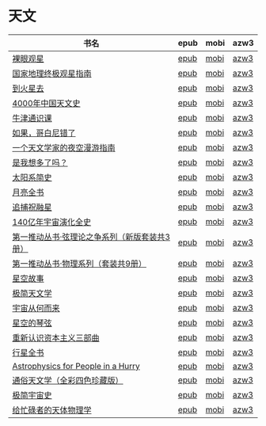 # 天文

| 书名 | epub | mobi | azw3 |
| --- | --- | --- | --- |
| [裸眼观星](http://ct.dalanmei.com/f/31084289-771240952-113ae8) | [epub](http://ct.dalanmei.com/f/31084289-771240952-113ae8) | [mobi](http://ct.dalanmei.com/f/31084289-771229351-c27d24) | [azw3](http://ct.dalanmei.com/f/31084289-771232987-6a3cd4) |
| [国家地理终极观星指南](http://ct.dalanmei.com/f/31084289-570298306-9ba410) | [epub](http://ct.dalanmei.com/f/31084289-570298306-9ba410) | [mobi](http://ct.dalanmei.com/f/31084289-570173586-768e15) | [azw3](http://ct.dalanmei.com/f/31084289-570366847-54819c) |
| [到火星去](http://ct.dalanmei.com/f/31084289-570306150-d8fc23) | [epub](http://ct.dalanmei.com/f/31084289-570306150-d8fc23) | [mobi](http://ct.dalanmei.com/f/31084289-570169715-ff9bcc) | [azw3](http://ct.dalanmei.com/f/31084289-570377733-e98764) |
| [4000年中国天文史](http://ct.dalanmei.com/f/31084289-572085211-59ca71) | [epub](http://ct.dalanmei.com/f/31084289-572085211-59ca71) | [mobi](http://ct.dalanmei.com/f/31084289-571728992-c19725) | [azw3](http://ct.dalanmei.com/f/31084289-572112356-0b1f6e) |
| [牛津通识课](http://ct.dalanmei.com/f/31084289-572113890-7aef4e) | [epub](http://ct.dalanmei.com/f/31084289-572113890-7aef4e) | [mobi](http://ct.dalanmei.com/f/31084289-571715396-8f0988) | [azw3](http://ct.dalanmei.com/f/31084289-572121967-3d5548) |
| [如果，哥白尼错了](http://ct.dalanmei.com/f/31084289-572113899-387214) | [epub](http://ct.dalanmei.com/f/31084289-572113899-387214) | [mobi](http://ct.dalanmei.com/f/31084289-571715298-bec385) | [azw3](http://ct.dalanmei.com/f/31084289-572122184-9cf2a2) |
| [一个天文学家的夜空漫游指南](http://ct.dalanmei.com/f/31084289-572114432-04025e) | [epub](http://ct.dalanmei.com/f/31084289-572114432-04025e) | [mobi](http://ct.dalanmei.com/f/31084289-571713462-f33949) | [azw3](http://ct.dalanmei.com/f/31084289-572129583-1f5f9a) |
| [是我想多了吗？](http://ct.dalanmei.com/f/31084289-572114988-460de7) | [epub](http://ct.dalanmei.com/f/31084289-572114988-460de7) | [mobi](http://ct.dalanmei.com/f/31084289-571710249-ebbba5) | [azw3](http://ct.dalanmei.com/f/31084289-572135457-26bd2d) |
| [太阳系简史](http://ct.dalanmei.com/f/31084289-572115213-053a4d) | [epub](http://ct.dalanmei.com/f/31084289-572115213-053a4d) | [mobi](http://ct.dalanmei.com/f/31084289-571709187-8533f8) | [azw3](http://ct.dalanmei.com/f/31084289-572136539-c8a6aa) |
| [月亮全书](http://ct.dalanmei.com/f/31084289-572116146-869ce8) | [epub](http://ct.dalanmei.com/f/31084289-572116146-869ce8) | [mobi](http://ct.dalanmei.com/f/31084289-571676814-9019fb) | [azw3](http://ct.dalanmei.com/f/31084289-572158002-8a07e6) |
| [追捕祝融星](http://ct.dalanmei.com/f/31084289-572120224-6efbb4) | [epub](http://ct.dalanmei.com/f/31084289-572120224-6efbb4) | [mobi](http://ct.dalanmei.com/f/31084289-571648567-e15c8e) | [azw3](http://ct.dalanmei.com/f/31084289-572180494-facb60) |
| [140亿年宇宙演化全史](http://ct.dalanmei.com/f/31084289-571803782-eb2265) | [epub](http://ct.dalanmei.com/f/31084289-571803782-eb2265) | [mobi](http://ct.dalanmei.com/f/31084289-571533967-9c1d70) | [azw3](http://ct.dalanmei.com/f/31084289-572195411-582bd7) |
| [第一推动丛书·弦理论之争系列（新版套装共3册）](http://ct.dalanmei.com/f/31084289-571909463-7ed702) | [epub](http://ct.dalanmei.com/f/31084289-571909463-7ed702) | [mobi](http://ct.dalanmei.com/f/31084289-571555705-807597) | [azw3](http://ct.dalanmei.com/f/31084289-572203166-7dae6c) |
| [第一推动丛书·物理系列（套装共9册）](http://ct.dalanmei.com/f/31084289-571912208-75ed6e) | [epub](http://ct.dalanmei.com/f/31084289-571912208-75ed6e) | [mobi](http://ct.dalanmei.com/f/31084289-571556043-68db76) | [azw3](http://ct.dalanmei.com/f/31084289-572203304-a00976) |
| [星空故事](http://ct.dalanmei.com/f/31084289-572009398-0bac3f) | [epub](http://ct.dalanmei.com/f/31084289-572009398-0bac3f) | [mobi](http://ct.dalanmei.com/f/31084289-571562490-fce372) | [azw3](http://ct.dalanmei.com/f/31084289-571910996-ade46d) |
| [极简天文学](http://ct.dalanmei.com/f/31084289-571776584-b128cf) | [epub](http://ct.dalanmei.com/f/31084289-571776584-b128cf) | [mobi](http://ct.dalanmei.com/f/31084289-571512233-22b538) | [azw3](http://ct.dalanmei.com/f/31084289-571922262-cdca16) |
| [宇宙从何而来](http://ct.dalanmei.com/f/31084289-571777871-3de3ec) | [epub](http://ct.dalanmei.com/f/31084289-571777871-3de3ec) | [mobi](http://ct.dalanmei.com/f/31084289-571517121-15fd44) | [azw3](http://ct.dalanmei.com/f/31084289-571923223-93798b) |
| [星空的琴弦](http://ct.dalanmei.com/f/31084289-571814699-451dc4) | [epub](http://ct.dalanmei.com/f/31084289-571814699-451dc4) | [mobi](http://ct.dalanmei.com/f/31084289-571544117-0292d9) | [azw3](http://ct.dalanmei.com/f/31084289-572015952-589791) |
| [重新认识资本主义三部曲](http://ct.dalanmei.com/f/31084289-571815204-029ccd) | [epub](http://ct.dalanmei.com/f/31084289-571815204-029ccd) | [mobi](http://ct.dalanmei.com/f/31084289-571545193-251b2f) | [azw3](http://ct.dalanmei.com/f/31084289-572017369-ff5c9a) |
| [行星全书](http://ct.dalanmei.com/f/31084289-571776349-351c05) | [epub](http://ct.dalanmei.com/f/31084289-571776349-351c05) | [mobi](http://ct.dalanmei.com/f/31084289-571511378-6aa006) | [azw3](http://ct.dalanmei.com/f/31084289-571876145-352ddf) |
| [Astrophysics for People in a Hurry](http://ct.dalanmei.com/f/31084289-571777559-b201bc) | [epub](http://ct.dalanmei.com/f/31084289-571777559-b201bc) | [mobi](http://ct.dalanmei.com/f/31084289-571516705-8bb0dd) | [azw3](http://ct.dalanmei.com/f/31084289-571876642-0084b5) |
| [通俗天文学（全彩四色珍藏版）](http://ct.dalanmei.com/f/31084289-571781525-4e99b5) | [epub](http://ct.dalanmei.com/f/31084289-571781525-4e99b5) | [mobi](http://ct.dalanmei.com/f/31084289-571422553-79d6f8) | [azw3](http://ct.dalanmei.com/f/31084289-571882559-31c4df) |
| [极简宇宙史](None) | [epub](None) | [mobi](None) | [azw3](None) |
| [给忙碌者的天体物理学](http://ct.dalanmei.com/f/31084289-571789955-c288d5) | [epub](http://ct.dalanmei.com/f/31084289-571789955-c288d5) | [mobi](http://ct.dalanmei.com/f/31084289-571457099-bc14b8) | [azw3](http://ct.dalanmei.com/f/31084289-571895324-148866) |
